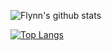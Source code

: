 ![Flynn's github stats](https://github-readme-stats.vercel.app/api?username=ucasFL&show_icons=true&count_private=true&hide=stars&include_all_commits=true)

[![Top Langs](https://github-readme-stats.vercel.app/api/top-langs/?username=ucasFL&hide=html&layout=compact)](https://github.com/anuraghazra/github-readme-stats)


<!--
**ucasFL/ucasfl** is a ✨ _special_ ✨ repository because its `README.md` (this file) appears on your GitHub profile.

Here are some ideas to get you started:

- 🔭 I’m currently working on ...
- 🌱 I’m currently learning ...
- 👯 I’m looking to collaborate on ...
- 🤔 I’m looking for help with ...
- 💬 Ask me about ...
- 📫 How to reach me: ...
- 😄 Pronouns: ...
- ⚡ Fun fact: ...
-->
